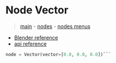 # Node Vector

> [main](../structure.md) - [nodes](nodes.md) - [nodes menus](nodes_menus.md)

- [Blender reference](https://docs.blender.org/manual/en/latest/modeling/geometry_nodes/input/vector.html)
 - [api reference]({node.blender_python_ref})

```python
node = Vector(vector=[0.0, 0.0, 0.0])```
